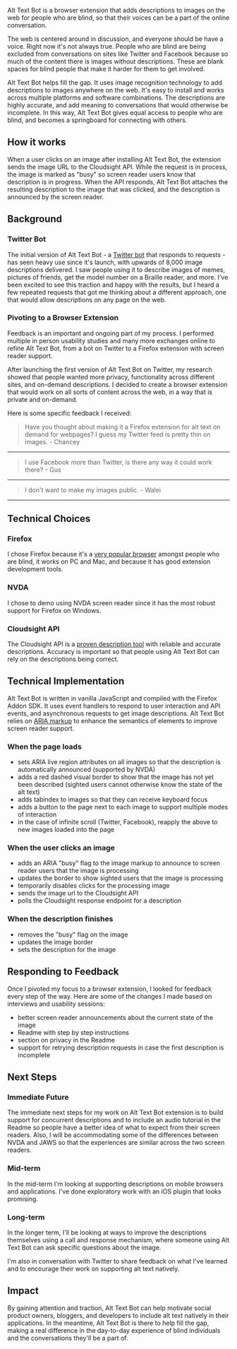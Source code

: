Alt Text Bot is a browser extension that adds descriptions to images on the web for people who are blind, so that their voices can be a part of the online conversation.

The web is centered around in discussion, and everyone should be have a voice. Right now it's not always true. People who are blind are being excluded from conversations on sites like Twitter and Facebook because so much of the content there is images without descriptions. These are blank spaces for blind people that make it harder for them to get involved.

Alt Text Bot helps fill the gap. It uses image recognition technology to add descriptions to images anywhere on the web. It's easy to install and works across multiple platforms and software combinations. The descriptions are highly accurate, and add meaning to conversations that would otherwise be incomplete. In this way, Alt Text Bot gives equal access to people who are blind, and becomes a springboard for connecting with others.

## How it works

When a user clicks on an image after installing Alt Text Bot, the extension sends the image URL to the Cloudsight API. While the request is in process, the image is marked as "busy" so screen reader users know that description is in progress. When the API responds, Alt Text Bot attaches the resulting description to the image that was clicked, and the description is announced by the screen reader.

## Background

### Twitter Bot
The initial version of Alt Text Bot - a [Twitter bot](https://twitter.com/alt_text_bot) that responds to requests - has seen heavy use since it's launch, with upwards of 8,000 image descriptions delivered. I saw people using it to describe images of memes, pictures of friends, get the model number on a Braille reader, and more. I've been excited to see this traction and happy with the results, but I heard a few repeated requests that got me thinking about a different approach, one that would allow descriptions on any page on the web.

### Pivoting to a Browser Extension

Feedback is an important and ongoing part of my process. I performed multiple in person usability studies and many more exchanges online to refine Alt Text Bot, from a bot on Twitter to a Firefox extension with screen reader support.

After launching the first version of Alt Text Bot on Twitter, my research showed that people wanted more privacy, functionality across different sites, and on-demand descriptions. I decided to create a browser extension that would work on all sorts of content across the web, in a way that is private and on-demand.

Here is some specific feedback I received:

> Have you thought about making it a Firefox extension for alt text  on demand for webpages? I guess my Twitter feed is pretty thin on images. - Chancey

***

> I use Facebook more than Twitter, is there any way it could work there? - Gus

***

> I don't want to make my images public. - Walei

***

## Technical Choices

### Firefox
I chose Firefox because it's a [very popular browser](http://webaim.org/projects/screenreadersurvey5/#browsers) amongst people who are blind, it works on PC and Mac, and because it has good extension development tools. 

### NVDA
I chose to demo using NVDA screen reader since it has the most robust support for Firefox on Windows.

### Cloudsight API
The Cloudsight API is a [proven description tool](http://venturebeat.com/2015/05/16/how-stephen-wolframs-image-recognition-tool-performs-against-5-alternatives/) with reliable and accurate descriptions. Accuracy is important so that people using Alt Text Bot can rely on the descriptions being correct.

## Technical Implementation

Alt Text Bot is written in vanilla JavaScript and compiled with the Firefox Addon SDK. It uses event handlers to respond to user interaction and API events, and asynchronous requests to get image descriptions. Alt Text Bot relies on [ARIA markup](https://developer.mozilla.org/en-US/docs/Web/Accessibility/ARIA) to enhance the semantics of elements to improve screen reader support.

### When the page loads

- sets ARIA live region attributes on all images so that the description is automatically announced (supported by NVDA)
- adds a red dashed visual border to show that the image has not yet been described (sighted users cannot otherwise know the state of the alt text)
- adds tabindex to images so that they can receive keyboard focus
- adds a button to the page next to each image to support multiple modes of interaction
- in the case of infinite scroll (Twitter, Facebook), reapply the above to new images loaded into the page

### When the user clicks an image

- adds an ARIA "busy" flag to the image markup to announce to screen reader users that the image is processing
- updates the border to show sighted users that the image is processing
- temporarily disables clicks for the processing image
- sends the image url to the Cloudsight API
- polls the Cloudsight response endpoint for a description

### When the description finishes

- removes the "busy" flag on the image
- updates the image border
- sets the description for the image

## Responding to Feedback

Once I pivoted my focus to a browser extension, I looked for feedback every step of the way. Here are some of the changes I made based on interviews and usability sessions:

- better screen reader announcements about the current state of the image
- Readme with step by step instructions
- section on privacy in the Readme
- support for retrying description requests in case the first description is incomplete

## Next Steps

### Immediate Future
The immediate next steps for my work on Alt Text Bot extension is to build support for concurrent descriptions and to include an audio tutorial in the Readme so people have a better idea of what to expect from their screen readers. Also, I will be accommodating some of the differences between NVDA and JAWS so that the experiences are similar across the two screen readers.

### Mid-term
In the mid-term I'm looking at supporting descriptions on mobile browsers and applications. I've done exploratory work with an iOS plugin that looks promising.

### Long-term
In the longer term, I'll be looking at ways to improve the descriptions themselves using a call and response mechanism, where someone using Alt Text Bot can ask specific questions about the image. 

I'm also in conversation with Twitter to share feedback on what I've learned and to encourage their work on supporting alt text natively.

## Impact
By gaining attention and traction, Alt Text Bot can help motivate social product owners, bloggers, and developers to include alt text natively in their applications. In the meantime, Alt Text Bot is there to help fill the gap, making a real difference in the day-to-day experience of blind individuals and the conversations they'll be a part of.
